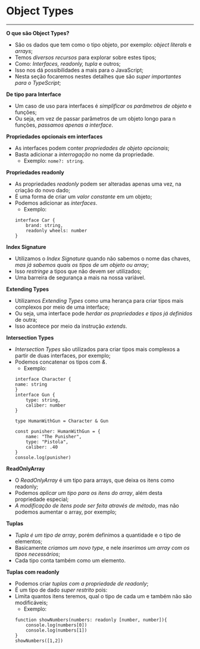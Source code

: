 # Object Types
***

**O que são Object Types?**
* São os dados que tem como o tipo objeto, por exemplo: *object literals* e *arrays*;
* Temos *diversos recursos* para explorar sobre estes tipos;
* Como: *Interfaces, readonly, tupla* e outros;
* Isso nos dá possibilidades a mais para o JavaScript;
* Nesta seção focaremos nestes detalhes que são *super importantes para o TypeScript*;

**De tipo para Interface**

* Um caso de uso para interfaces é *simplificar os parâmetros de objeto* e funções;
* Ou seja, em vez de passar parâmetros de um objeto longo para n funções, *passamos apenas a interface*.

**Propriedades opcionais em interfaces**

* As interfaces podem conter *propriedades de objeto opcionais*;
* Basta adicionar a *interrogação* no nome da propriedade.
    * Exemplo: `nome?: string`.

**Propriedades readonly**

* As propriedades *readonly* podem ser alteradas apenas uma vez, na
criação do novo dado;
* É uma forma de criar um *valor constante* em um objeto;
* Podemos adicionar as *interfaces*. 
    * Exemplo: 
    ```
    interface Car {
        brand: string,
        readonly wheels: number
    }
    ```

**Index Signature**

* Utilizamos o *Index Signature* quando não sabemos o nome das chaves, *mas já sabemos quais os tipos de um objeto ou array*;
* Isso *restringe* a tipos que não devem ser utilizados;
* Uma barreira de segurança a mais na nossa variável.

**Extending Types**

* Utilizamos *Extending Types* como uma herança para criar tipos mais complexos por meio de uma interface;
* Ou seja, uma interface pode *herdar as propriedades e tipos já definidos* de outra;
* Isso acontece por meio da instrução *extends*.

**Intersection Types**

* *Intersection Types* são utilizados para criar tipos mais complexos a partir de duas interfaces, por exemplo;
* Podemos concatenar os tipos com *&*.
    * Exemplo:
    ```
    interface Character {
    name: string
    }
    interface Gun {
        type: string,
        caliber: number
    }

    type HumanWithGun = Character & Gun

    const punisher: HumanWithGun = {
        name: "The Punisher",
        type: "Pistola",
        caliber: .40
    }
    console.log(punisher)
    ```

**ReadOnlyArray**

* O *ReadOnlyArray* é um tipo para arrays, que deixa os itens como readonly;
* Podemos *aplicar um tipo para os itens do array*, além desta propriedade especial;
* *A modificação de itens pode ser feita através de método*, mas não podemos aumentar o array, por exemplo;

**Tuplas**

* *Tupla é um tipo de array*, porém definimos a quantidade e o tipo de elementos;
* Basicamente *criamos um novo type*, e nele *inserimos um array com os tipos necessários*;
* Cada tipo conta também como um elemento.

**Tuplas com readonly**

* Podemos criar *tuplas com a propriedade de readonly*;
* É um tipo de dado *super restrito* pois:
* Limita quantos itens teremos, qual o tipo de cada um e também não são
modificáveis;
    * Exemplo:
    ```
    function showNumbers(numbers: readonly [number, number]){
        console.log(numbers[0])
        console.log(numbers[1])
    }
    showNumbers([1,2])
    ```